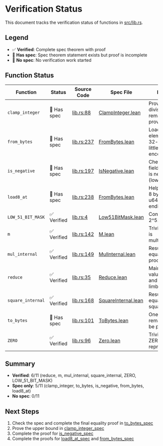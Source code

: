 # Verification Status

This document tracks the verification status of functions in [src/lib.rs](src/lib.rs).

## Legend

- ✅ **Verified**: Complete spec theorem with proof
- 📝 **Has spec**: Spec theorem statement exists but proof is incomplete
- 📄 **No spec**: No verification work started

## Function Status

| Function          | Status      | Source Code                   | Spec File                                                       | Notes                                                  |
| ----------------- | ----------- | ----------------------------- | --------------------------------------------------------------- | ------------------------------------------------------ |
| `clamp_integer`   | 📝 Has spec | [lib.rs:88](src/lib.rs#L88)   | [ClampInteger.lean](verify/Verify/Proofs/ClampInteger.lean)     | Proven divisibility, remains to prove bound            |
| `from_bytes`      | 📝 Has spec | [lib.rs:237](src/lib.rs#L237) | [FromBytes.lean](verify/Verify/Proofs/FromBytes.lean)           | Load field element from 32-byte little-endian encoding |
| `is_negative`     | 📝 Has spec | [lib.rs:197](src/lib.rs#L197) | [IsNegative.lean](verify/Verify/Proofs/IsNegative.lean)         | Checks if field element is negative (low bit set)      |
| `load8_at`        | 📝 Has spec | [lib.rs:238](src/lib.rs#L238) | [FromBytes.lean](verify/Verify/Proofs/FromBytes.lean)           | Helper: load 8 bytes as u64 (little-endian)            |
| `LOW_51_BIT_MASK` | ✅ Verified | [lib.rs:4](src/lib.rs#L4)     | [Low51BitMask.lean](verify/Verify/Proofs/Low51BitMask.lean)     | Constant: 2^51 - 1                                     |
| `m`               | ✅ Verified | [lib.rs:142](src/lib.rs#L142) | [M.lean](verify/Verify/Proofs/M.lean)                           | Trivial proof, is multiplication                       |
| `mul_internal`    | ✅ Verified | [lib.rs:149](src/lib.rs#L149) | [MulInternal.lean](verify/Verify/Proofs/MulInternal.lean)       | Result equals product                                  |
| `reduce`          | ✅ Verified | [lib.rs:35](src/lib.rs#L35)   | [Reduce.lean](verify/Verify/Proofs/Reduce.lean)                 | Maintains value mod p and bounds limbs                 |
| `square_internal` | ✅ Verified | [lib.rs:168](src/lib.rs#L168) | [SquareInternal.lean](verify/Verify/Proofs/SquareInternal.lean) | Result equals square                                   |
| `to_bytes`        | 📝 Has spec | [lib.rs:101](src/lib.rs#L101) | [ToBytes.lean](verify/Verify/Proofs/ToBytes.lean)               | One equality remains to be proven                      |
| `ZERO`            | ✅ Verified | [lib.rs:96](src/lib.rs#L96)   | [Zero.lean](verify/Verify/Proofs/Zero.lean)                     | Trivial proof, ZERO represents 0                       |

## Summary

- **Verified**: 6/11 (reduce, m, mul_internal, square_internal, ZERO, LOW_51_BIT_MASK)
- **Spec only**: 5/11 (clamp_integer, to_bytes, is_negative, from_bytes, load8_at)
- **No spec**: 0/11

## Next Steps

1. Check the spec and complete the final equality proof in [to_bytes_spec](verify/Verify/Proofs/ToBytes.lean:39)
2. Prove the upper bound in [clamp_integer_spec](verify/Verify/Proofs/ClampInteger.lean:68)
3. Complete the proof for [is_negative_spec](verify/Verify/Proofs/IsNegative.lean:26)
4. Complete the proofs for [load8_at_spec](verify/Verify/Proofs/FromBytes.lean:27) and [from_bytes_spec](verify/Verify/Proofs/FromBytes.lean:42)
